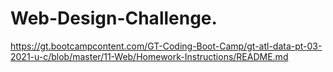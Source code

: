 # Web-Design-Challenge.
https://gt.bootcampcontent.com/GT-Coding-Boot-Camp/gt-atl-data-pt-03-2021-u-c/blob/master/11-Web/Homework-Instructions/README.md
